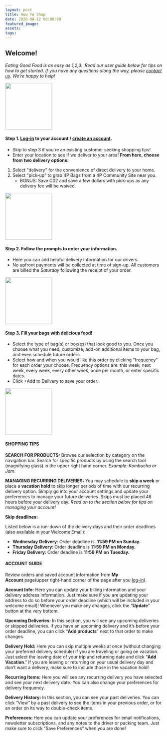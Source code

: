 ```yaml
---
layout: post
title: How To Shop
date: 2020-08-12 00:00:00
featured_image:
assets:
tags:
---
```


<div class="editable mt-5"><h2><strong>Welcome!</strong></h2><p><em>Eating Good Food is as easy as 1,2,3.&nbsp; Read our user guide below for tips on how to get started. If you have any questions along the way, please <a href="mailto:shenandoahproduce@4pfoods.com">contact us</a>. We&rsquo;re happy to help!</em></p>
</div>
<div class="row align-items-center my-5">
  <div class="col-lg-3">
    <div class="text-lg-center editable">
      <p><img src="/uploads/4pfoods-icon1--150x150.jpeg" width="150" height="150"></p>
    </div>
  </div>
  <div class="col-lg-9">
    <div class="editable">
      <h4><strong>Step 1. </strong><a href="https://4pfoods.deliverybizpro.com/login"><strong>Log-in</strong></a><strong> to your account / </strong><a href="https://4pfoods.deliverybizpro.com/login"><strong>create an account</strong></a><strong>.</strong></h4><ul><li>Skip to step 3 if you're an existing customer seeking shopping tips!</li><li>Enter your location to see if we deliver to your area! <strong>From here, choose from two delivery options:</strong></li></ul><ol><li>Select "delivery" for the convenience of direct delivery to your home.</li><li>Select "pick-up" to grab 4P Bags from a 4P Community Site near you.<ul><li>BONUS: Save C02 and save a few dollars with pick-ups as any delivery fee will be waived.</li></ul></li></ol>
    </div>
  </div>
</div>
<div class="row align-items-center my-5">
  <div class="col-lg-3">
    <div class="text-lg-center editable">
      <p><img src="/uploads/4pfoods-icon2-150x150.jpeg" width="150" height="150"></p>
    </div>
  </div>
  <div class="col-lg-9">
    <div class="editable">
      <h4><strong>Step 2. Follow the prompts to enter your information.&nbsp;</strong></h4><ul><li>Here you can add helpful delivery information for our drivers.</li><li>No upfront payments will be collected at time of sign-up. All customers are billed the <em>Saturday</em> following the receipt of your order.</li></ul>
    </div>
  </div>
</div>
<div class="row align-items-center my-5">
  <div class="col-lg-3">
    <div class="text-lg-center editable">
      <p><img src="/uploads/4pfoods-icon6-box-150x150.jpeg" width="150" height="150" /></p>
    </div>
  </div>
  <div class="col-lg-9">
    <div class="editable">
      <h4><strong>Step 3. Fill your bags with delicious food!</strong></h4><ul><li>Select the type of bag(s) or box(es) that look good to you. Once you choose what you need, customize, add-on additional items to your bag, and even schedule future orders.</li><li>Select how and when you would like this order by clicking &ldquo;frequency&rdquo; for each order your choose. Frequency options are: this week, next week, every week, every other week, once per month, or enter specific dates.&nbsp;</li><li>Click +Add to Delivery to save your order.</li></ul>
    </div>
  </div>
</div>
<div class="row">
  <div class="col-lg-3">
    <div class="text-lg-center editable">
      <p><img src="/uploads/4pfoods-icon8-150x150.jpg" width="150" height="150" /></p>
    </div>
  </div>
  <div class="col-lg-9">
    <div class="editable">
      <h4><strong>SHOPPING TIPS</strong></h4><p><strong>SEARCH FOR PRODUCTS:</strong> Browse our selection by category on the navigation bar. Search for specific products by using the search tool (magnifying glass) in the upper right hand corner. <em>Example: Kombucha or Jam.</em></p><p><strong>MANAGING RECURRING DELIVERIES:</strong>&nbsp;You may schedule to <strong>skip a week</strong>&nbsp;or place a <strong>vacation hold</strong> to skip longer periods of time with our recurring delivery option. Simply go into your account settings and update your preferences to manage your future deliveries. Skips must be placed 48 hours before your delivery day. <em>Read on to the section below for tips on managing your account!</em></p><p><strong>Skip deadlines:</strong></p><p>Listed below is a run-down of the delivery days and their order deadlines (also available in your Welcome Email):</p><ul><li><strong>Wednesday</strong>&nbsp;<strong>Delivery</strong>: Order deadline is &nbsp;<strong>11:59 PM on Sunday.</strong></li><li><strong>Thursday</strong>&nbsp;<strong>Delivery: </strong>Order deadline is&nbsp;<strong>11:59 PM on Monday.</strong></li><li><strong>Friday</strong>&nbsp;<strong>Delivery: </strong>Order deadline is&nbsp;<strong>11:59 PM on Tuesday.</strong></li></ul><p></p>
    </div>
  </div>
</div>
<div class="editable">
<h4><strong>ACCOUNT GUIDE</strong></h4><p>Review orders and saved account information from <strong>My Account</strong>&nbsp;page(upper right-hand corner of the page after you <a href="https://shop.4pfoods/login">log-in</a>).</p><p><strong>Account Info:</strong>&nbsp;Here you can update your billing information and your delivery address information. Just make sure if you are updating your address to do so before your order deadline (which will be included in your welcome email)! Whenever you make any changes, click the &ldquo;<strong>Update</strong>&rdquo; button at the very bottom.</p><p><strong>Upcoming Deliveries:</strong>&nbsp;In this section, you will see any upcoming deliveries or skipped deliveries. If you have an upcoming delivery and it&rsquo;s before your order deadline, you can click &ldquo;<strong>Add products</strong>&rdquo; next to that order to make changes.&nbsp;</p><p><strong>Delivery Hold:</strong>&nbsp;Here you can skip multiple weeks at once (without changing your preferred delivery schedule) if you are traveling or going on vacation. Just select the leaving date of your trip and returning date and click &ldquo;<strong>Add Vacation</strong>.&rdquo; If you are leaving or returning on your usual delivery day and don&rsquo;t want a delivery, make sure to include those in the vacation hold!&nbsp;</p><p><strong>Recurring Items:</strong>&nbsp;Here you will see any recurring delivery you have selected and see your next delivery date. You can also change your preferences for delivery frequency.&nbsp;</p><p><strong>Delivery History:</strong>&nbsp;In this section, you can see your past deliveries. You can click &ldquo;View&rdquo; by a past delivery to see the items in your previous order, or for an order on its way to double-check items.</p><p><strong>Preferences:&nbsp;</strong>Here you can update your preferences for email notifications, newsletter subscriptions, and any notes to the driver or packing team. Just make sure to click &ldquo;Save Preferences&rdquo; when you are done!&nbsp;</p>
</div>